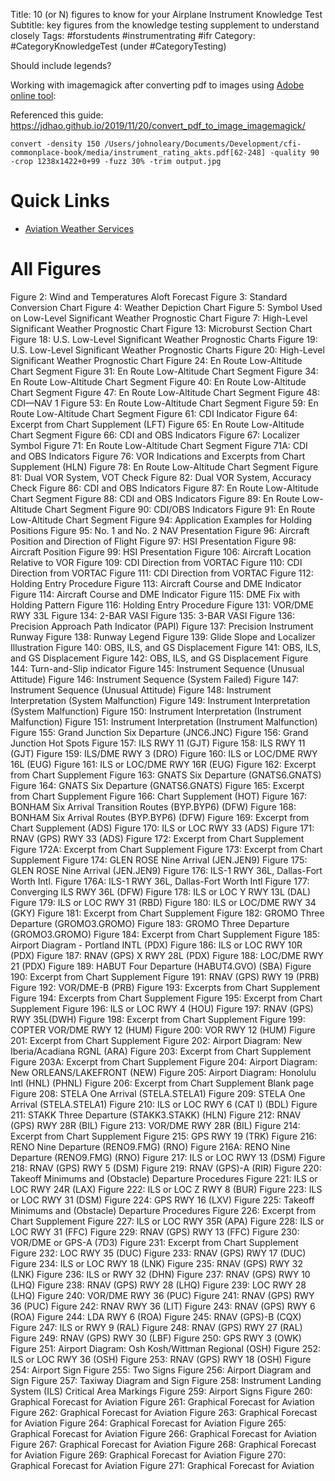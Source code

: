 Title: 10 (or N) figures to know for your Airplane Instrument Knowledge Test
Subtitle: key figures from the knowledge testing supplement to understand closely
Tags: #forstudents #instrumentrating #ifr
Category: #CategoryKnowledgeTest (under #CategoryTesting)

Should include legends?


Working with imagemagick after converting pdf to images using [Adobe online tool](https://www.adobe.com/acrobat/online/pdf-to-jpg.html): 

Referenced this guide: https://jdhao.github.io/2019/11/20/convert_pdf_to_image_imagemagick/

```      
convert -density 150 /Users/johnoleary/Documents/Development/cfi-commonplace-book/media/instrument_rating_akts.pdf[62-248] -quality 90 -crop 1238x1422+0+99 -fuzz 30% -trim output.jpg
```

# Quick Links
- [Aviation Weather Services](https://www.faa.gov/documentlibrary/media/advisory_circular/ac_00-45h.pdf)

# All Figures
Figure 2: Wind and Temperatures Aloft Forecast
Figure 3: Standard Conversion Chart
Figure 4: Weather Depiction Chart
Figure 5: Symbol Used on Low-Level Significant Weather Prognostic Chart
Figure 7: High-Level Significant Weather Prognostic Chart
Figure 13: Microburst Section Chart 
Figure 18: U.S. Low-Level Significant Weather Prognostic Charts 
Figure 19: U.S. Low-Level Significant Weather Prognostic Charts 
Figure 20: High-Level Significant Weather Prognostic Chart
Figure 24: En Route Low-Altitude Chart Segment
Figure 31: En Route Low-Altitude Chart Segment
Figure 34: En Route Low-Altitude Chart Segment
Figure 40: En Route Low-Altitude Chart Segment
Figure 47: En Route Low-Altitude Chart Segment
Figure 48: CDI—NAV 1 
Figure 53: En Route Low-Altitude Chart Segment
Figure 59: En Route Low-Altitude Chart Segment
Figure 61: CDI Indicator 
Figure 64: Excerpt from Chart Supplement (LFT)
Figure 65: En Route Low-Altitude Chart Segment
Figure 66: CDI and OBS Indicators
Figure 67: Localizer Symbol 
Figure 71: En Route Low-Altitude Chart Segment
Figure 71A: CDI and OBS Indicators
Figure 76: VOR Indications and Excerpts from Chart Supplement (HLN) 
Figure 78: En Route Low-Altitude Chart Segment
Figure 81: Dual VOR System, VOT Check
Figure 82: Dual VOR System, Accuracy Check 
Figure 86: CDI and OBS Indicators
Figure 87: En Route Low-Altitude Chart Segment
Figure 88: CDI and OBS Indicators
Figure 89: En Route Low-Altitude Chart Segment
Figure 90: CDI/OBS Indicators 
Figure 91: En Route Low-Altitude Chart Segment
Figure 94: Application Examples for Holding Positions 
Figure 95: No. 1 and No. 2 NAV Presentation
Figure 96: Aircraft Position and Direction of Flight
Figure 97: HSI Presentation
Figure 98: Aircraft Position 
Figure 99: HSI Presentation
Figure 106: Aircraft Location Relative to VOR 
Figure 109: CDI Direction from VORTAC 
Figure 110: CDI Direction from VORTAC 
Figure 111: CDI Direction from VORTAC 
Figure 112: Holding Entry Procedure 
Figure 113: Aircraft Course and DME Indicator 
Figure 114: Aircraft Course and DME Indicator 
Figure 115: DME Fix with Holding Pattern 
Figure 116: Holding Entry Procedure 
Figure 131: VOR/DME RWY 33L 
Figure 134: 2-BAR VASI 
Figure 135: 3-BAR VASI 
Figure 136: Precision Approach Path Indicator (PAPI) 
Figure 137: Precision Instrument Runway
Figure 138: Runway Legend
Figure 139: Glide Slope and Localizer Illustration 
Figure 140: OBS, ILS, and GS Displacement 
Figure 141: OBS, ILS, and GS Displacement 
Figure 142: OBS, ILS, and GS Displacement 
Figure 144: Turn-and-Slip indicator
Figure 145: Instrument Sequence (Unusual Attitude)
Figure 146: Instrument Sequence (System Failed)
Figure 147: Instrument Sequence (Unusual Attitude)
Figure 148: Instrument Interpretation (System Malfunction) 
Figure 149: Instrument Interpretation (System Malfunction) 
Figure 150: Instrument Interpretation (Instrument Malfunction)
Figure 151: Instrument Interpretation (Instrument Malfunction)
Figure 155: Grand Junction Six Departure (JNC6.JNC)
Figure 156: Grand Junction Hot Spots 
Figure 157: ILS RWY 11 (GJT) 
Figure 158: ILS RWY 11 (GJT) 
Figure 159: ILS/DME RWY 3 (DRO) 
Figure 160: ILS or LOC/DME RWY 16L (EUG) 
Figure 161: ILS or LOC/DME RWY 16R (EUG) 
Figure 162: Excerpt from Chart Supplement 
Figure 163: GNATS Six Departure (GNATS6.GNATS) 
Figure 164: GNATS Six Departure (GNATS6.GNATS) 
Figure 165: Excerpt from Chart Supplement 
Figure 166: Chart Supplement (HOT)
Figure 167: BONHAM Six Arrival Transition Routes (BYP.BYP6) (DFW) 
Figure 168: BONHAM Six Arrival Routes (BYP.BYP6) (DFW)
Figure 169: Excerpt from Chart Supplement (ADS) 
Figure 170: ILS or LOC RWY 33 (ADS) 
Figure 171: RNAV (GPS) RWY 33 (ADS) 
Figure 172: Excerpt from Chart Supplement 
Figure 172A: Excerpt from Chart Supplement
Figure 173: Excerpt from Chart Supplement 
Figure 174: GLEN ROSE Nine Arrival (JEN.JEN9)
Figure 175: GLEN ROSE Nine Arrival (JEN.JEN9)
Figure 176: ILS-1 RWY 36L, Dallas-Fort Worth Intl. 
Figure 176A: ILS-1 RWY 36L, Dallas-Fort Worth Intl
Figure 177: Converging ILS RWY 36L (DFW) 
Figure 178: ILS or LOC Y RWY 13L (DAL)
Figure 179: ILS or LOC RWY 31 (RBD)
Figure 180: ILS or LOC/DME RWY 34 (GKY) 
Figure 181: Excerpt from Chart Supplement 
Figure 182: GROMO Three Departure (GROMO3.GROMO) 
Figure 183: GROMO Three Departure (GROMO3.GROMO) 
Figure 184: Excerpt from Chart Supplement 
Figure 185: Airport Diagram - Portland INTL (PDX)
Figure 186: ILS or LOC RWY 10R (PDX) 
Figure 187: RNAV (GPS) X RWY 28L (PDX) 
Figure 188: LOC/DME RWY 21 (PDX) 
Figure 189: HABUT Four Departure (HABUT4.GVO) (SBA) 
Figure 190: Excerpt from Chart Supplement 
Figure 191: RNAV (GPS) RWY 19 (PRB) 
Figure 192: VOR/DME-B (PRB)
Figure 193: Excerpts from Chart Supplement
Figure 194: Excerpts from Chart Supplement
Figure 195: Excerpt from Chart Supplement 
Figure 196: ILS or LOC RWY 4 (HOU) 
Figure 197: RNAV (GPS) RWY 35L(DWH) 
Figure 198: Excerpt from Chart Supplement 
Figure 199: COPTER VOR/DME RWY 12 (HUM)
Figure 200: VOR RWY 12 (HUM)
Figure 201: Excerpt from Chart Supplement 
Figure 202: Airport Diagram: New Iberia/Acadiana RGNL (ARA) 
Figure 203: Excerpt from Chart Supplement 
Figure 203A: Excerpt from Chart Supplement
Figure 204: Airport Diagram: New ORLEANS/LAKEFRONT (NEW)
Figure 205: Airport Diagram: Honolulu Intl (HNL) (PHNL)
Figure 206: Excerpt from Chart Supplement 
Blank page
Figure 208: STELA One Arrival (STELA.STELA1) 
Figure 209: STELA One Arrival (STELA.STELA1) 
Figure 210: ILS or LOC RWY 6 (CAT I) (BDL)
Figure 211: STAKK Three Departure (STAKK3.STAKK) (HLN) 
Figure 212: RNAV (GPS) RWY 28R (BIL) 
Figure 213: VOR/DME RWY 28R (BIL)
Figure 214: Excerpt from Chart Supplement 
Figure 215: GPS RWY 19 (TRK)
Figure 216: RENO Nine Departure (RENO9.FMG) (RNO) 
Figure 216A: RENO Nine Departure (RENO9.FMG) (RNO)
Figure 217: ILS or LOC RWY 13 (DSM) 
Figure 218: RNAV (GPS) RWY 5 (DSM) 
Figure 219: RNAV (GPS)-A (RIR)
Figure 220: Takeoff Minimums and (Obstacle) Departure Procedures 
Figure 221: ILS or LOC RWY 24R (LAX) 
Figure 222: ILS or LOC Z RWY 8 (BUR)
Figure 223: ILS or LOC RWY 31 (DSM) 
Figure 224: GPS RWY 16 (LXV) 
Figure 225: Takeoff Minimums and (Obstacle) Departure Procedures 
Figure 226: Excerpt from Chart Supplement 
Figure 227: ILS or LOC RWY 35R (APA)
Figure 228: ILS or LOC RWY 31 (FFC) 
Figure 229: RNAV (GPS) RWY 13 (FFC)
Figure 230: VOR/DME or GPS-A (7D3) 
Figure 231: Excerpt from Chart Supplement 
Figure 232: LOC RWY 35 (DUC) 
Figure 233: RNAV (GPS) RWY 17 (DUC) 
Figure 234: ILS or LOC RWY 18 (LNK) 
Figure 235: RNAV (GPS) RWY 32 (LNK)
Figure 236: ILS or RWY 32 (DHN)
Figure 237: RNAV (GPS) RWY 10 (LHQ)
Figure 238: RNAV (GPS) RWY 28 (LHQ)
Figure 239: LOC RWY 28 (LHQ)
Figure 240: VOR/DME RWY 36 (PUC) 
Figure 241: RNAV (GPS) RWY 36 (PUC)
Figure 242: RNAV RWY 36 (LIT)
Figure 243: RNAV (GPS) RWY 6 (ROA)
Figure 244: LDA RWY 6 (ROA) 
Figure 245: RNAV (GPS)-B (CQX)
Figure 247: ILS or RWY 9 (RAL) 
Figure 248: RNAV (GPS) RWY 27 (RAL) 
Figure 249: RNAV (GPS) RWY 30 (LBF) 
Figure 250: GPS RWY 3 (OWK) 
Figure 251: Airport Diagram: Osh Kosh/Wittman Regional (OSH) 
Figure 252: ILS or LOC RWY 36 (OSH)
Figure 253: RNAV (GPS) RWY 18 (OSH)
Figure 254: Airport Sign 
Figure 255: Two Signs
Figure 256: Airport Diagram and Sign
Figure 257: Taxiway Diagram and Sign 
Figure 258: Instrument Landing System (ILS) Critical Area Markings
Figure 259: Airport Signs
Figure 260: Graphical Forecast for Aviation 
Figure 261: Graphical Forecast for Aviation 
Figure 262: Graphical Forecast for Aviation 
Figure 263: Graphical Forecast for Aviation 
Figure 264: Graphical Forecast for Aviation 
Figure 265: Graphical Forecast for Aviation 
Figure 266: Graphical Forecast for Aviation 
Figure 267: Graphical Forecast for Aviation 
Figure 268: Graphical Forecast for Aviation 
Figure 269: Graphical Forecast for Aviation 
Figure 270: Graphical Forecast for Aviation 
Figure 271: Graphical Forecast for Aviation 